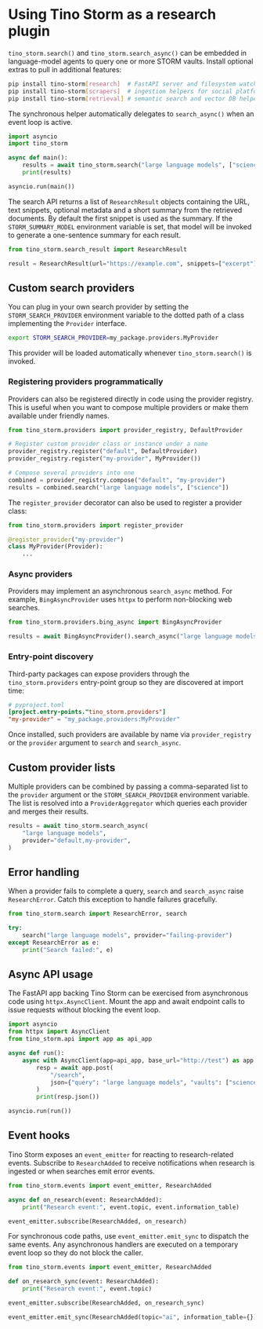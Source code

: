 # Using Tino Storm as a research plugin

`tino_storm.search()` and `tino_storm.search_async()` can be embedded in
language-model agents to query one or more STORM vaults. Install optional
extras to pull in additional features:

```bash
pip install tino-storm[research]  # FastAPI server and filesystem watcher
pip install tino-storm[scrapers]  # ingestion helpers for social platforms
pip install tino-storm[retrieval] # semantic search and vector DB helpers
```

The synchronous helper automatically delegates to `search_async()` when an event
loop is active.

```python
import asyncio
import tino_storm

async def main():
    results = await tino_storm.search("large language models", ["science"])
    print(results)

asyncio.run(main())
```

The search API returns a list of `ResearchResult` objects containing the URL,
text snippets, optional metadata and a short summary from the retrieved
documents. By default the first snippet is used as the summary. If the
`STORM_SUMMARY_MODEL` environment variable is set, that model will be invoked
to generate a one-sentence summary for each result.

```python
from tino_storm.search_result import ResearchResult

result = ResearchResult(url="https://example.com", snippets=["excerpt"], meta={})
```

## Custom search providers

You can plug in your own search provider by setting the `STORM_SEARCH_PROVIDER`
environment variable to the dotted path of a class implementing the
`Provider` interface.

```bash
export STORM_SEARCH_PROVIDER=my_package.providers.MyProvider
```

This provider will be loaded automatically whenever `tino_storm.search()` is
invoked.

### Registering providers programmatically

Providers can also be registered directly in code using the provider
registry. This is useful when you want to compose multiple providers or make
them available under friendly names.

```python
from tino_storm.providers import provider_registry, DefaultProvider

# Register custom provider class or instance under a name
provider_registry.register("default", DefaultProvider)
provider_registry.register("my-provider", MyProvider())

# Compose several providers into one
combined = provider_registry.compose("default", "my-provider")
results = combined.search("large language models", ["science"])
```

The `register_provider` decorator can also be used to register a provider
class:

```python
from tino_storm.providers import register_provider

@register_provider("my-provider")
class MyProvider(Provider):
    ...
```

### Async providers

Providers may implement an asynchronous ``search_async`` method. For example,
``BingAsyncProvider`` uses ``httpx`` to perform non-blocking web searches.

```python
from tino_storm.providers.bing_async import BingAsyncProvider

results = await BingAsyncProvider().search_async("large language models", ["science"])
```

### Entry-point discovery

Third-party packages can expose providers through the
``tino_storm.providers`` entry-point group so they are discovered at import
time:

```toml
# pyproject.toml
[project.entry-points."tino_storm.providers"]
"my-provider" = "my_package.providers:MyProvider"
```

Once installed, such providers are available by name via ``provider_registry``
or the ``provider`` argument to ``search`` and ``search_async``.

## Custom provider lists

Multiple providers can be combined by passing a comma-separated list to the
``provider`` argument or the ``STORM_SEARCH_PROVIDER`` environment variable. The
list is resolved into a ``ProviderAggregator`` which queries each provider and
merges their results.

```python
results = await tino_storm.search_async(
    "large language models",
    provider="default,my-provider",
)
```

## Error handling

When a provider fails to complete a query, ``search`` and ``search_async``
raise ``ResearchError``. Catch this exception to handle failures gracefully.

```python
from tino_storm.search import ResearchError, search

try:
    search("large language models", provider="failing-provider")
except ResearchError as e:
    print("Search failed:", e)
```

## Async API usage

The FastAPI app backing Tino Storm can be exercised from asynchronous code
using ``httpx.AsyncClient``. Mount the app and await endpoint calls to issue
requests without blocking the event loop.

```python
import asyncio
from httpx import AsyncClient
from tino_storm.api import app as api_app

async def run():
    async with AsyncClient(app=api_app, base_url="http://test") as app:
        resp = await app.post(
            "/search",
            json={"query": "large language models", "vaults": ["science"]},
        )
        print(resp.json())

asyncio.run(run())
```

## Event hooks

Tino Storm exposes an ``event_emitter`` for reacting to research-related
events. Subscribe to ``ResearchAdded`` to receive notifications when research
is ingested or when searches emit error events.

```python
from tino_storm.events import event_emitter, ResearchAdded

async def on_research(event: ResearchAdded):
    print("Research event:", event.topic, event.information_table)

event_emitter.subscribe(ResearchAdded, on_research)
```

For synchronous code paths, use ``event_emitter.emit_sync`` to dispatch the
same events. Any asynchronous handlers are executed on a temporary event loop
so they do not block the caller.

```python
from tino_storm.events import event_emitter, ResearchAdded

def on_research_sync(event: ResearchAdded):
    print("Research event:", event.topic)

event_emitter.subscribe(ResearchAdded, on_research_sync)

event_emitter.emit_sync(ResearchAdded(topic="ai", information_table={}))
```
